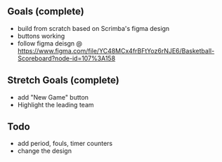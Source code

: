 ## Goals (complete)
- build from scratch based on Scrimba's figma design
- buttons working
- follow figma deisgn @ https://www.figma.com/file/YC48MCx4frBFtYoz6rNJE6/Basketball-Scoreboard?node-id=107%3A158

## Stretch Goals (complete)
- add "New Game" button
- Highlight the leading team

## Todo
- add period, fouls, timer counters
- change the design
